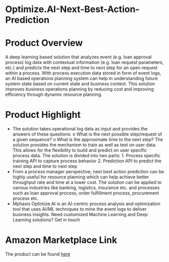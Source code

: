 # Optimize.AI-Next-Best-Action-Prediction

# Product Overview
A deep learning based solution that analyzes event (e.g. loan approval process) log data with contextual information (e.g. loan request parameters, etc.) and predicts the next step and time to next step for an open request within a process. With process execution data stored in form of event logs, an AI based operations planning system can help in understanding future system state based on current state and business context. This solution improves business operations planning by reducing cost and improving efficiency through dynamic resource planning.

# Product Highlight
* The solution takes operational log data as input and provides the answers of these questions: o What is the next possible step/request of a given sequence? o What is the approximate time to the next step? The solution provides the mechanism to train as well as test on user data. This allows for the flexibility to build and predict on user specific process data. The solution is divided into two parts: 1. Process specific training API to capture process behavior 2. Prediction API to predict the next step and time to next step
* From a process manager perspective, next best action prediction can be highly useful for resource planning which can help achieve better throughput rate and time at a lower cost. The solution can be applied to various industries like banking, logistics, insurance etc. and processes such as loan approval process, order fulfillment process, procurement process etc.
* Mphasis Optimize.AI  is an AI-centric process analysis and optimization tool that uses AI/ML techniques to mine the event logs to deliver business insights. Need customized Machine Learning and Deep Learning solutions? Get in touch


# Amazon Marketplace Link
The product can be found [here](https://aws.amazon.com/marketplace/pp/prodview-abpjqnkcxrmhq?qid=1614675374394&sr=0-1&ref_=srh_res_product_title)
